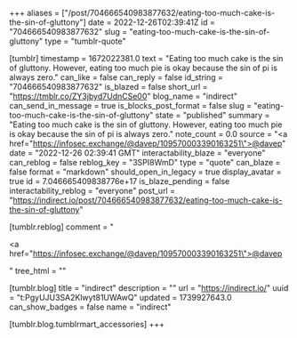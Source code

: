 +++
aliases = ["/post/704666540983877632/eating-too-much-cake-is-the-sin-of-gluttony"]
date = 2022-12-26T02:39:41Z
id = "704666540983877632"
slug = "eating-too-much-cake-is-the-sin-of-gluttony"
type = "tumblr-quote"

[tumblr]
timestamp = 1672022381.0
text = "Eating too much cake is the sin of gluttony. However, eating too much pie is okay because the sin of pi is always zero."
can_like = false
can_reply = false
id_string = "704666540983877632"
is_blazed = false
short_url = "https://tmblr.co/ZY3jbyd7UdnCSe00"
blog_name = "indirect"
can_send_in_message = true
is_blocks_post_format = false
slug = "eating-too-much-cake-is-the-sin-of-gluttony"
state = "published"
summary = "Eating too much cake is the sin of gluttony. However, eating too much pie is okay because the sin of pi is always zero."
note_count = 0.0
source = "<a href=\"https://infosec.exchange/@davep/109570003390163251\">@davep</a>"
date = "2022-12-26 02:39:41 GMT"
interactability_blaze = "everyone"
can_reblog = false
reblog_key = "3SPI8WmD"
type = "quote"
can_blaze = false
format = "markdown"
should_open_in_legacy = true
display_avatar = true
id = 7.046665409838776e+17
is_blaze_pending = false
interactability_reblog = "everyone"
post_url = "https://indirect.io/post/704666540983877632/eating-too-much-cake-is-the-sin-of-gluttony"

[tumblr.reblog]
comment = "<p><a href=\"https://infosec.exchange/@davep/109570003390163251\">@davep</a></p>"
tree_html = ""

[tumblr.blog]
title = "indirect"
description = ""
url = "https://indirect.io/"
uuid = "t:PgyUJU3SA2Klwyt81UWAwQ"
updated = 1739927643.0
can_show_badges = false
name = "indirect"

[tumblr.blog.tumblrmart_accessories]
+++
